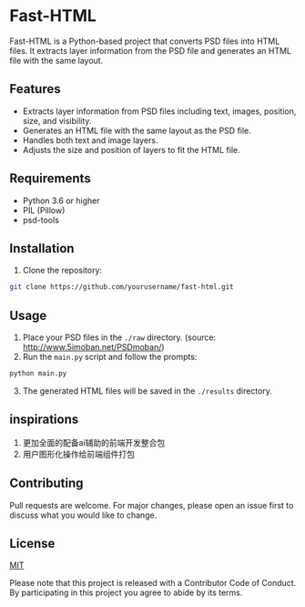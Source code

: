# Fast-HTML

Fast-HTML is a Python-based project that converts PSD files into HTML files. It extracts layer information from the PSD file and generates an HTML file with the same layout.

## Features

- Extracts layer information from PSD files including text, images, position, size, and visibility.
- Generates an HTML file with the same layout as the PSD file.
- Handles both text and image layers.
- Adjusts the size and position of layers to fit the HTML file.

## Requirements

- Python 3.6 or higher
- PIL (Pillow)
- psd-tools

## Installation

1. Clone the repository:
```bash
git clone https://github.com/yourusername/fast-html.git
```

## Usage

1. Place your PSD files in the `./raw` directory. (source: http://www.5imoban.net/PSDmoban/)
3. Run the `main.py` script and follow the prompts:
```bash
python main.py
```
3. The generated HTML files will be saved in the `./results` directory.

## inspirations

1. 更加全面的配备ai辅助的前端开发整合包
2. 用户图形化操作给前端组件打包

## Contributing

Pull requests are welcome. For major changes, please open an issue first to discuss what you would like to change.

## License

[MIT](https://choosealicense.com/licenses/mit/)

Please note that this project is released with a Contributor Code of Conduct. By participating in this project you agree to abide by its terms.
